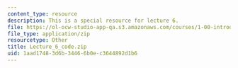 ```yaml
---
content_type: resource
description: This is a special resource for lecture 6.
file: https://ol-ocw-studio-app-qa.s3.amazonaws.com/courses/1-00-introduction-to-computers-and-engineering-problem-solving-spring-2012/1aad17483d6b34466b0ec3644892d1b6_Lecture_6_code.zip
file_type: application/zip
resourcetype: Other
title: Lecture_6_code.zip
uid: 1aad1748-3d6b-3446-6b0e-c3644892d1b6
---
```

